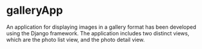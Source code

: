 # galleryApp
An application for displaying images in a gallery format has been developed using the Django framework. The application includes two distinct views, which are the photo list view, and the photo detail view.
